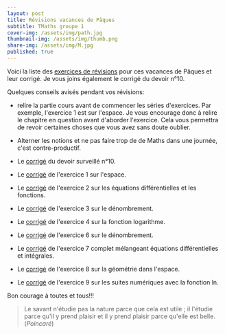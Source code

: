 ```yaml
---
layout: post
title: Révisions vacances de Pâques
subtitle: TMaths groupe 1
cover-img: /assets/img/path.jpg
thumbnail-img: /assets/img/thumb.png
share-img: /assets/img/M.jpg
published: true
---
```


Voici la liste des [exercices de révisions](https://github.com/raveluz/raveluz.github.io/blob/master/pdf/semaine1.paques.pdf) pour ces vacances de Pâques et leur corrigé. Je vous joins également le corrigé du devoir n°10.

Quelques conseils avisés pendant vos révisions:
* relire la partie cours avant de commencer les séries d'exercices. Par exemple, l'exercice 1 est sur l'espace. Je vous encourage donc à relire le chapitre en question avant d'aborder l'exercice. Cela vous permettra de revoir certaines choses que vous avez sans doute oublier.
* Alterner les notions et ne pas faire trop de de Maths dans une journée, c'est contre-productif.

* Le [corrigé](https://github.com/raveluz/raveluz.github.io/blob/master/pdf/Correction.DS10.2024.2025.pdf) du devoir surveillé n°10.
  
* Le [corrigé](https://github.com/raveluz/raveluz.github.io/blob/master/pdf/Correction.Exercice1.paques.pdf) de l'exercice 1 sur l'espace.
  
* Le [corrigé](https://github.com/raveluz/raveluz.github.io/blob/master/pdf/Correction.Exercice2.paques.pdf) de l'exercice 2 sur les équations différentielles et les fonctions.
  
* Le [corrigé](https://github.com/raveluz/raveluz.github.io/blob/master/pdf/Correction.Exercice3.paques.pdf) de l'exercice 3 sur le dénombrement.
  
* Le [corrigé](https://github.com/raveluz/raveluz.github.io/blob/master/pdf/Correction.Exercice4.paques.pdf) de l'exercice 4 sur la fonction logarithme.
  
* Le [corrigé](https://github.com/raveluz/raveluz.github.io/blob/master/pdf/Correction.Exercice6.paques.pdf) de l'exercice 6 sur le dénombrement.

* Le [corrigé](https://github.com/raveluz/raveluz.github.io/blob/master/pdf/Correction.Exercice7.paques.pdf) de l'exercice 7 complet mélangeant équations différentielles et intégrales.

* Le [corrigé](https://github.com/raveluz/raveluz.github.io/blob/master/pdf/Correction.Exercice8.paques.pdf) de l'exercice 8 sur la géométrie dans l'espace.

* Le [corrigé](https://github.com/raveluz/raveluz.github.io/blob/master/pdf/Correction.Exercice9.paques.pdf) de l'exercice 9 sur les suites numériques avec la fonction ln.

Bon courage à toutes et tous!!!


> Le savant n'étudie pas la nature parce que cela est utile ; il l'étudie parce qu'il y prend plaisir et il y prend plaisir parce qu'elle est belle.  
(_Poincaré_)



  






